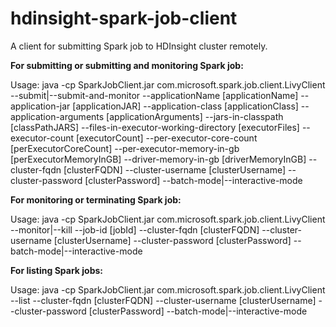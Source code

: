 # hdinsight-spark-job-client
A client for submitting Spark job to HDInsight cluster remotely.

**For submitting or submitting and monitoring Spark job:**

Usage: java -cp SparkJobClient.jar com.microsoft.spark.job.client.LivyClient
--submit|--submit-and-monitor --applicationName [applicationName]
--application-jar [applicationJAR] --application-class [applicationClass]
--application-arguments  [applicationArguments] --jars-in-classpath [classPathJARS]
--files-in-executor-working-directory [executorFiles] --executor-count [executorCount]
--per-executor-core-count [perExecutorCoreCount] --per-executor-memory-in-gb [perExecutorMemoryInGB]
--driver-memory-in-gb [driverMemoryInGB] --cluster-fqdn [clusterFQDN] --cluster-username [clusterUsername]
--cluster-password [clusterPassword] --batch-mode|--interactive-mode

**For monitoring or terminating Spark job:**

Usage: java -cp SparkJobClient.jar com.microsoft.spark.job.client.LivyClient
--monitor|--kill --job-id [jobId] --cluster-fqdn [clusterFQDN] --cluster-username [clusterUsername]
--cluster-password [clusterPassword] --batch-mode|--interactive-mode

**For listing Spark jobs:**

Usage: java -cp SparkJobClient.jar com.microsoft.spark.job.client.LivyClient
--list --cluster-fqdn [clusterFQDN] --cluster-username [clusterUsername]
--cluster-password [clusterPassword] --batch-mode|--interactive-mode